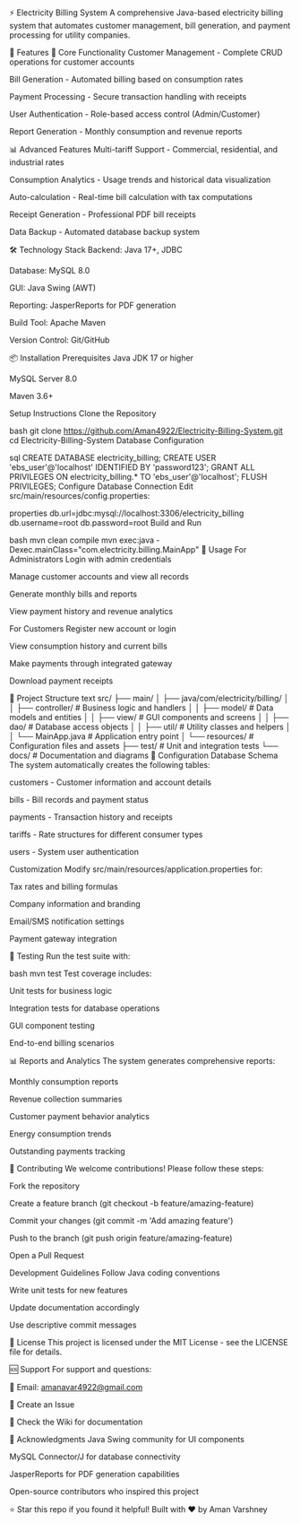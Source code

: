 ⚡ Electricity Billing System
A comprehensive Java-based electricity billing system that automates customer management, bill generation, and payment processing for utility companies.


🌟 Features
🔧 Core Functionality
Customer Management - Complete CRUD operations for customer accounts

Bill Generation - Automated billing based on consumption rates

Payment Processing - Secure transaction handling with receipts

User Authentication - Role-based access control (Admin/Customer)

Report Generation - Monthly consumption and revenue reports

📊 Advanced Features
Multi-tariff Support - Commercial, residential, and industrial rates

Consumption Analytics - Usage trends and historical data visualization

Auto-calculation - Real-time bill calculation with tax computations

Receipt Generation - Professional PDF bill receipts

Data Backup - Automated database backup system

🛠️ Technology Stack
Backend: Java 17+, JDBC

Database: MySQL 8.0

GUI: Java Swing (AWT)

Reporting: JasperReports for PDF generation

Build Tool: Apache Maven

Version Control: Git/GitHub

📦 Installation
Prerequisites
Java JDK 17 or higher

MySQL Server 8.0

Maven 3.6+

Setup Instructions
Clone the Repository

bash
git clone https://github.com/Aman4922/Electricity-Billing-System.git
cd Electricity-Billing-System
Database Configuration

sql
CREATE DATABASE electricity_billing;
CREATE USER 'ebs_user'@'localhost' IDENTIFIED BY 'password123';
GRANT ALL PRIVILEGES ON electricity_billing.* TO 'ebs_user'@'localhost';
FLUSH PRIVILEGES;
Configure Database Connection
Edit src/main/resources/config.properties:

properties
db.url=jdbc:mysql://localhost:3306/electricity_billing
db.username=root
db.password=root
Build and Run

bash
mvn clean compile
mvn exec:java -Dexec.mainClass="com.electricity.billing.MainApp"
🚀 Usage
For Administrators
Login with admin credentials

Manage customer accounts and view all records

Generate monthly bills and reports

View payment history and revenue analytics

For Customers
Register new account or login

View consumption history and current bills

Make payments through integrated gateway

Download payment receipts

📁 Project Structure
text
src/
├── main/
│   ├── java/com/electricity/billing/
│   │   ├── controller/     # Business logic and handlers
│   │   ├── model/          # Data models and entities
│   │   ├── view/           # GUI components and screens
│   │   ├── dao/            # Database access objects
│   │   ├── util/           # Utility classes and helpers
│   │   └── MainApp.java    # Application entry point
│   └── resources/          # Configuration files and assets
├── test/                   # Unit and integration tests
└── docs/                   # Documentation and diagrams
🔧 Configuration
Database Schema
The system automatically creates the following tables:

customers - Customer information and account details

bills - Bill records and payment status

payments - Transaction history and receipts

tariffs - Rate structures for different consumer types

users - System user authentication

Customization
Modify src/main/resources/application.properties for:

Tax rates and billing formulas

Company information and branding

Email/SMS notification settings

Payment gateway integration

🧪 Testing
Run the test suite with:

bash
mvn test
Test coverage includes:

Unit tests for business logic

Integration tests for database operations

GUI component testing

End-to-end billing scenarios

📊 Reports and Analytics
The system generates comprehensive reports:

Monthly consumption reports

Revenue collection summaries

Customer payment behavior analytics

Energy consumption trends

Outstanding payments tracking

🤝 Contributing
We welcome contributions! Please follow these steps:

Fork the repository

Create a feature branch (git checkout -b feature/amazing-feature)

Commit your changes (git commit -m 'Add amazing feature')

Push to the branch (git push origin feature/amazing-feature)

Open a Pull Request

Development Guidelines
Follow Java coding conventions

Write unit tests for new features

Update documentation accordingly

Use descriptive commit messages

📝 License
This project is licensed under the MIT License - see the LICENSE file for details.

🆘 Support
For support and questions:

📧 Email: amanavar4922@gmail.com

💬 Create an Issue

📖 Check the Wiki for documentation

🙏 Acknowledgments
Java Swing community for UI components

MySQL Connector/J for database connectivity

JasperReports for PDF generation capabilities

Open-source contributors who inspired this project

⭐ Star this repo if you found it helpful!
Built with ❤️ by Aman Varshney
